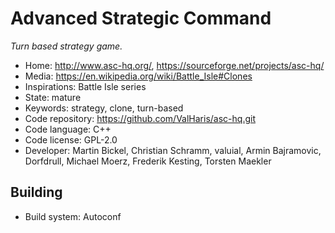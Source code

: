 # Advanced Strategic Command

_Turn based strategy game._

- Home: http://www.asc-hq.org/, https://sourceforge.net/projects/asc-hq/
- Media: https://en.wikipedia.org/wiki/Battle_Isle#Clones
- Inspirations: Battle Isle series
- State: mature
- Keywords: strategy, clone, turn-based
- Code repository: https://github.com/ValHaris/asc-hq.git
- Code language: C++
- Code license: GPL-2.0
- Developer: Martin Bickel, Christian Schramm, valuial, Armin Bajramovic, Dorfdrull, Michael Moerz, Frederik Kesting, Torsten Maekler

## Building

- Build system: Autoconf
